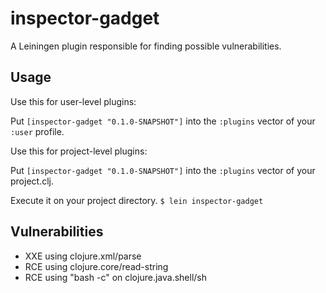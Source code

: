 # inspector-gadget

A Leiningen plugin responsible for finding possible vulnerabilities.

## Usage

Use this for user-level plugins:

Put `[inspector-gadget "0.1.0-SNAPSHOT"]` into the `:plugins` vector of your `:user`
profile.

Use this for project-level plugins:

Put `[inspector-gadget "0.1.0-SNAPSHOT"]` into the `:plugins` vector of your project.clj.

Execute it on your project directory.
`$ lein inspector-gadget`

## Vulnerabilities
- XXE using clojure.xml/parse
- RCE using clojure.core/read-string
- RCE using "bash -c" on clojure.java.shell/sh
